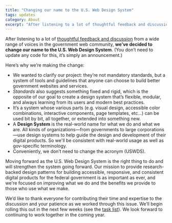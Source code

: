 ```yaml
---
title: "Changing our name to the U.S. Web Design System"
tags: updates
category: About
excerpt: "After listening to a lot of thoughtful feedback and discussion from a wide range of voices in the government web community, we’ve decided to change our name to the U.S. Web Design System."
---
```


After listening to a lot of [thoughtful feedback and discussion](https://github.com/uswds/uswds/issues/2240) from a wide range of voices in the government web community, **we’ve decided to change our name to the U.S. Web Design System**. (You don’t need to update any code for this, it’s simply an announcement.)

Here’s why we’re making the change:

- We wanted to clarify our project: they’re not mandatory standards, but a system of tools and guidelines that anyone can choose to build better government websites and services.
- _Standards_ also suggests something fixed and rigid, which is the opposite of our goal to create a design system that’s flexible, modular, and always learning from its users and modern best practices.
- It’s a system whose various parts (e.g. visual design, accessible color combinations, interactive components, page templates, etc...) can be used bit by bit, all together, or extended into something new.
- A **Design System** is the real-world name for what we do and what we are. All kinds of organizations—from governments to large corporations—use design systems to help guide the design and development of their digital products. So we'll be consistent with real-world usage as well as gov-specific terminology.
- Conveniently, we don’t need to change the acronym (USWDS).

Moving forward as the U.S. Web Design System is the right thing to do and will strengthen the system going forward. Our mission to provide research-backed design patterns for building accessible, responsive, and consistent digital products for the federal government is as important as ever, and we're focused on improving what we do and the benefits we provide to those who use what we make.

We’d like to thank everyone for contributing their time and expertise to the discussion and your patience as we worked through this issue. We’ll begin rolling this out in the next few weeks (see the [task list](https://github.com/uswds/uswds/issues/2300#issuecomment-358077868)). We look forward to continuing to work together in the coming year.
